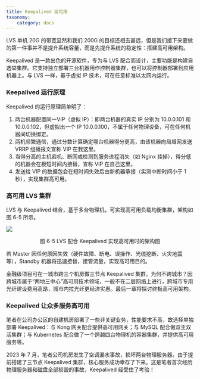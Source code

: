 ```yaml
---
title: Keepalived 高可用
taxonomy:
    category: docs
---
```


LVS 单机 20G 的带宽显然和我们 200G 的目标还相去甚远，但是我们接下来要做的第一件事并不是提升系统容量，而是先提升系统的稳定性：搭建高可用架构。

Keepalived 是一款出色的开源软件，专为与 LVS 配合而设计，主要功能是构建自选举集群。它支持独立部署三台机器用作控制器集群，也可以将控制器部署到应用机器上。与 LVS 一样，基于虚拟 IP 技术，可在任意标准以太网内运行。

### Keepalived 运行原理

Keepalived 的运行原理简单明了：

1. 两台机器配置同一VIP（虚拟 IP）：即两台机器的真实 IP 分别为 10.0.0.101 和 10.0.0.102，但虚拟出一个 IP 10.0.0.100，不属于任何物理设备，可在任何机器间切换绑定。
2. 两机频繁通信，通过分数计算确定哪台机器得分更高，由该机器向局域网发送 VRRP 组播报文宣称 VIP 在我这里。
3. 当得分高的主机宕机、断网或检测到服务进程消失（如 Nginx 挂掉），得分低的机器会在极短时间内接替，宣称 VIP 在自己这里。
4. 发送给 VIP 的数据包会在短时间失效后由新机器承接（实测中断时间小于 1 秒），实现集群高可用。

### 高可用 LVS 集群

LVS 与 Keepalived 结合，基于多台物理机，可实现高可用负载均衡集群，架构如图 6-5 所示。

![](https://qn.lvwenhan.com/2023-01-09-16732350647640.jpg)
<center>图 6-5 LVS 配合 Keepalived 实现高可用时的架构图</center>

若 Master 因任何原因失效（硬件故障、断电、误操作、光缆挖断、火灾地震等），Standby 机器将迅速接替，接管流量，实现高可用目的。

金融级项目可在一城市跨三个机房做三节点 Keepalived 集群。为何不跨城市？因跨城市属于“两地三中心”高可用技术领域，一般不在二层网络上进行，跨城市专用光纤建设费用高昂，城市内拉光纤更经济实惠。最后一章将探讨终极高可用架构。

### Keepalived 让众多服务高可用

笔者在公司办公区的自建机房部署了一些非关键业务，性能要求不高，故选择单独部署 Keepalived：与 Kong 网关配合提供高可用网关；与 MySQL 配合做双主双活集群；与 Kubernetes 配合做了一个跨越四台物理机的容器集群，并提供高可用服务等。

2023 年 7 月，笔者公司机房发生了空调漏水事故，损坏两台物理服务器。由于提前搭建了三节点 Keepalived 集群，核心服务成功幸存了下来。这是笔者首次经历物理服务器和磁盘全部损毁的事故，Keepalived 经受住了考验！
